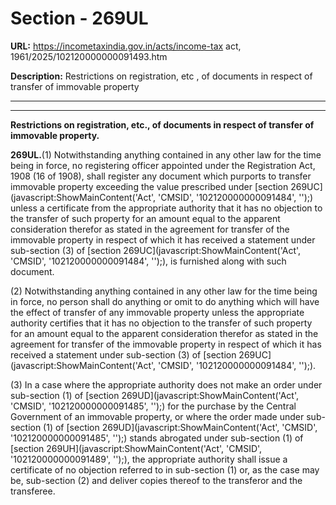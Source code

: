 # Section - 269UL

**URL:** https://incometaxindia.gov.in/acts/income-tax act, 1961/2025/102120000000091493.htm

**Description:** Restrictions on registration, etc , of documents in respect of transfer of immovable property

---

****

**Restrictions on registration, etc., of documents in respect of transfer of immovable property.**

**269UL.**(1) Notwithstanding anything contained in any other law for the time being in force, no registering officer appointed under the Registration Act, 1908 (16 of 1908), shall register any document which purports to transfer immovable property exceeding the value prescribed under [section 269UC](javascript:ShowMainContent\('Act', 'CMSID', '102120000000091484', ''\);) unless a certificate from the appropriate authority that it has no objection to the transfer of such property for an amount equal to the apparent consideration therefor as stated in the agreement for transfer of the immovable property in respect of which it has received a statement under sub-section (3) of [section 269UC](javascript:ShowMainContent\('Act', 'CMSID', '102120000000091484', ''\);), is furnished along with such document.

(2) Notwithstanding anything contained in any other law for the time being in force, no person shall do anything or omit to do anything which will have the effect of transfer of any immovable property unless the appropriate authority certifies that it has no objection to the transfer of such property for an amount equal to the apparent consideration therefor as stated in the agreement for transfer of the immovable property in respect of which it has received a statement under sub-section (3) of [section 269UC](javascript:ShowMainContent\('Act', 'CMSID', '102120000000091484', ''\);).

(3) In a case where the appropriate authority does not make an order under sub-section (1) of [section 269UD](javascript:ShowMainContent\('Act', 'CMSID', '102120000000091485', ''\);) for the purchase by the Central Government of an immovable property, or where the order made under sub-section (1) of [section 269UD](javascript:ShowMainContent\('Act', 'CMSID', '102120000000091485', ''\);) stands abrogated under sub-section (1) of [section 269UH](javascript:ShowMainContent\('Act', 'CMSID', '102120000000091489', ''\);), the appropriate authority shall issue a certificate of no objection referred to in sub-section (1) or, as the case may be, sub-section (2) and deliver copies thereof to the transferor and the transferee.